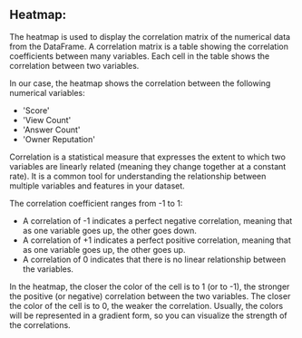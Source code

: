 ## Heatmap:
The heatmap is used to display the correlation matrix of the numerical data from the DataFrame. A correlation matrix is a table showing the correlation coefficients between many variables. Each cell in the table shows the correlation between two variables.

In our case, the heatmap shows the correlation between the following numerical variables:
- 'Score'
- 'View Count'
- 'Answer Count'
- 'Owner Reputation' 

Correlation is a statistical measure that expresses the extent to which two variables are linearly related (meaning they change together at a constant rate). It is a common tool for understanding the relationship between multiple variables and features in your dataset.

The correlation coefficient ranges from -1 to 1:
- A correlation of -1 indicates a perfect negative correlation, meaning that as one variable goes up, the other goes down.
- A correlation of +1 indicates a perfect positive correlation, meaning that as one variable goes up, the other goes up.
- A correlation of 0 indicates that there is no linear relationship between the variables.

In the heatmap, the closer the color of the cell is to 1 (or to -1), the stronger the positive (or negative) correlation between the two variables. The closer the color of the cell is to 0, the weaker the correlation. Usually, the colors will be represented in a gradient form, so you can visualize the strength of the correlations.
